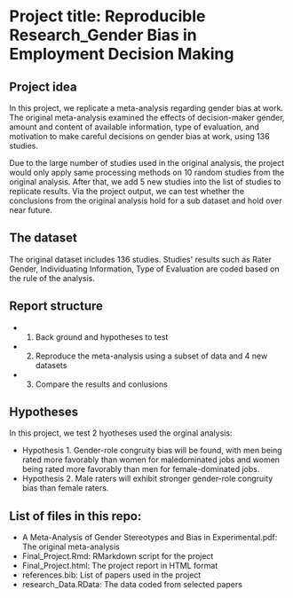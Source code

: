 # Project title: Reproducible Research_Gender Bias in Employment Decision Making
## Project idea
In this project, we replicate a meta-analysis regarding gender bias at work. The original meta-analysis examined the effects of decision-maker gender, amount and content of available information, type of evaluation, and motivation to make careful decisions on gender bias at work, using 136 studies. 

Due to the large number of studies used in the original analysis, the project would only apply same processing methods on 10 random studies from the original analysis. After that, we add 5 new studies into the list of studies to replicate results. Via the project output, we can test whether the conclusions from the original analysis hold for a sub dataset and hold over near future.

## The dataset
The original dataset includes 136 studies. Studies' results such as Rater Gender, Individuating Information, Type of Evaluation are coded based on the rule of the analysis. 

## Report structure
* 1. Back ground and hypotheses to test 
* 2. Reproduce the meta-analysis using a subset of data and 4 new datasets
* 3. Compare the results and conlusions

## Hypotheses
In this project, we test 2 hyotheses used the orginal analysis:
* Hypothesis 1. Gender-role congruity bias will be found, with men being rated more favorably than women for maledominated jobs and women being rated more favorably than men for female-dominated jobs.
* Hypothesis 2. Male raters will exhibit stronger gender-role congruity bias than female raters.

## List of files in this repo:
* A Meta-Analysis of Gender Stereotypes and Bias in Experimental.pdf: The original meta-analysis
* Final_Project.Rmd: RMarkdown script for the project
* Final_Project.html: The project report in HTML format
* references.bib: List of papers used in the project
* research_Data.RData: The data coded from selected papers


